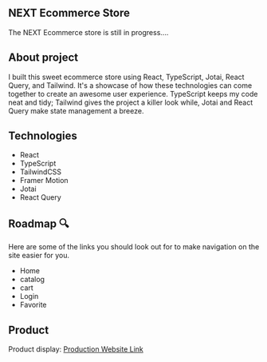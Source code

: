 ## NEXT Ecommerce Store
The NEXT Ecommerce store is still in progress....

## About project
I built this sweet ecommerce store using React, TypeScript, Jotai, React Query, and Tailwind. It's a showcase of how these technologies can come together to create an awesome user experience. TypeScript keeps my code neat and tidy; Tailwind gives the project a killer look while, Jotai and React Query make state management a breeze.


## Technologies
- React
- TypeScript
- TailwindCSS
- Framer Motion
- Jotai
- React Query

## Roadmap 🔍
Here are some of the links you should look out for to make navigation on the site easier for you.

- Home
- catalog
- cart
- Login
- Favorite

## Product
Product display: [Production Website Link](https://)